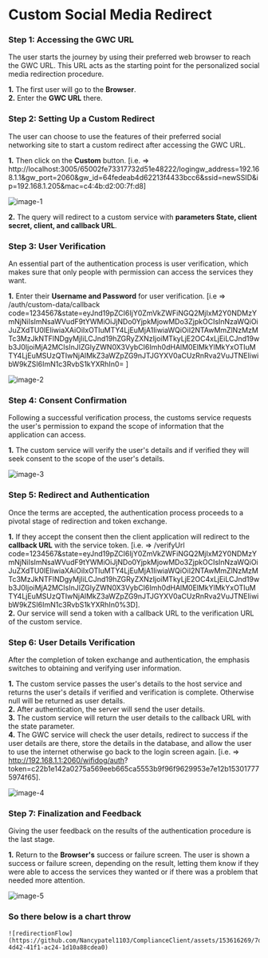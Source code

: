 # Custom Social Media Redirect

### Step 1: Accessing the GWC URL
The user starts the journey by using their preferred web browser to reach the GWC URL. This URL acts as the starting point for the personalized social media redirection procedure.

**1.** The first user will go to the **Browser**.         
**2.** Enter the **GWC URL** there.

### Step 2: Setting Up a Custom Redirect

The user can choose to use the features of their preferred social networking site to start a custom redirect after accessing the GWC URL.

**1.** Then click on the **Custom** button. [i.e. => http://localhost:3005/65002fe73317732d51e48222/logingw_address=192.168.1.1&gw_port=2060&gw_id=64fedeab4d62213f4433bcc6&ssid=newSSID&ip=192.168.1.205&mac=c4:4b:d2:00:7f:d8]      


   ![image-1](https://github.com/Nancypatel1103/ComplianceClient/assets/153616269/670814db-6f3f-4532-a79d-52493b86d32b)       

**2.** The query will redirect to a custom service with **parameters State, client secret, client, and callback URL**.

### Step 3: User Verification

An essential part of the authentication process is user verification, which makes sure that only people with permission can access the services they want.

**1.** Enter their **Username and Password** for user verification. [i.e => /auth/custom-data/callback code=1234567&state=eyJnd19pZCI6IjY0ZmVkZWFiNGQ2MjIxM2Y0NDMzYmNjNiIsImNsaWVudF9tYWMiOiJjNDo0YjpkMjowMDo3ZjpkOCIsInNzaWQiOiJuZXdTU0lEIiwiaXAiOiIxOTIuMTY4LjEuMjA1IiwiaWQiOiI2NTAwMmZlNzMzMTc3MzJkNTFlNDgyMjIiLCJnd19hZGRyZXNzIjoiMTkyLjE2OC4xLjEiLCJnd19wb3J0IjoiMjA2MCIsInJlZGlyZWN0X3VybCI6Imh0dHAlM0ElMkYlMkYxOTIuMTY4LjEuMSUzQTIwNjAlMkZ3aWZpZG9nJTJGYXV0aCUzRnRva2VuJTNEIiwibW9kZSI6ImN1c3RvbS1kYXRhIn0= ]


   ![image-2](https://github.com/Nancypatel1103/ComplianceClient/assets/153616269/e0abee1d-5e5e-4caa-acd3-da38c1bae28c)


### Step 4: Consent Confirmation

Following a successful verification process, the customs service requests the user's permission to expand the scope of information that the application can access.              

**1.** The custom service will verify the user's details and if verified they will seek consent to the scope of the user's details.

   ![image-3](https://github.com/Nancypatel1103/ComplianceClient/assets/153616269/f52987bd-f1ec-4a7f-b731-beb64341b773)

### Step 5: Redirect and Authentication

Once the terms are accepted, the authentication process proceeds to a pivotal stage of redirection and token exchange.

**1.** If they accept the consent then the client application will redirect to the **callback URL** with the service token. [i.e. => /verifyUrl code=1234567&state=eyJnd19pZCI6IjY0ZmVkZWFiNGQ2MjIxM2Y0NDMzYmNjNiIsImNsaWVudF9tYWMiOiJjNDo0YjpkMjowMDo3ZjpkOCIsInNzaWQiOiJuZXdTU0lEIiwiaXAiOiIxOTIuMTY4LjEuMjA1IiwiaWQiOiI2NTAwMmZlNzMzMTc3MzJkNTFlNDgyMjIiLCJnd19hZGRyZXNzIjoiMTkyLjE2OC4xLjEiLCJnd19wb3J0IjoiMjA2MCIsInJlZGlyZWN0X3VybCI6Imh0dHAlM0ElMkYlMkYxOTIuMTY4LjEuMSUzQTIwNjAlMkZ3aWZpZG9nJTJGYXV0aCUzRnRva2VuJTNEIiwibW9kZSI6ImN1c3RvbS1kYXRhIn0%3D].                                                         
**2.** Our service will send a token with a callback URL to the verification URL of the custom service.

### Step 6: User Details Verification

After the completion of token exchange and authentication, the emphasis switches to obtaining and verifying user information.          

**1.** The custom service passes the user's details to the host service and returns the user's details if verified and verification is complete. Otherwise null will be returned as user details.            
**2.** After authentication, the server will send the user details.           
**3.** The custom service will return the user details to the callback URL with the state parameter.             
**4.** The GWC service will check the user details, redirect to success if the user details are there, store the details in the database, and allow the user to use the internet otherwise go back to the login screen again. [i.e. => http://192.168.1.1:2060/wifidog/auth? token=c22b1e142a0275a569eeb665ca5553b9f96f9629953e7e12b153017775974f65].                 
 
   ![image-4](https://github.com/Nancypatel1103/ComplianceClient/assets/153616269/6a6c831b-949e-438e-9a23-f0275ff3dffd)

### Step 7: Finalization and Feedback

Giving the user feedback on the results of the authentication procedure is the last stage.      

**1.** Return to the **Browser's** success or failure screen. The user is shown a success or failure screen, depending on the result, letting them know if they were able to access the services they wanted or if there was a problem that needed more attention.


   ![image-5](https://github.com/Nancypatel1103/ComplianceClient/assets/153616269/29a2e43d-9ce2-4357-9134-c060c4b5f3c8)

### So there below is a chart throw


    ![redirectionFlow](https://github.com/Nancypatel1103/ComplianceClient/assets/153616269/7d793824-4d42-41f1-ac24-1d10a88cdea0)   
